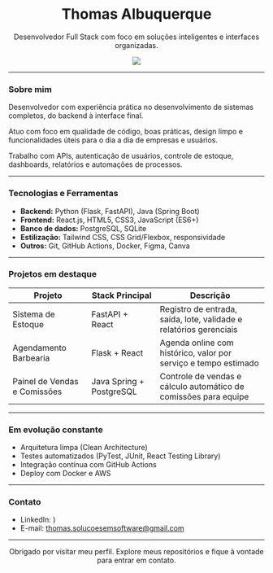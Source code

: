<h1 align="center">Thomas Albuquerque</h1>
<p align="center">
  Desenvolvedor Full Stack com foco em soluções inteligentes e interfaces organizadas.
</p>

<div align="center">
  <img src="https://skillicons.dev/icons?i=python,fastapi,flask,java,spring,react,html,css,js,postgres,docker,git" />
</div>

---

### Sobre mim

Desenvolvedor com experiência prática no desenvolvimento de sistemas completos, do backend à interface final.

Atuo com foco em qualidade de código, boas práticas, design limpo e funcionalidades úteis para o dia a dia de empresas e usuários.

Trabalho com APIs, autenticação de usuários, controle de estoque, dashboards, relatórios e automações de processos.

---

### Tecnologias e Ferramentas

- **Backend:** Python (Flask, FastAPI), Java (Spring Boot)
- **Frontend:** React.js, HTML5, CSS3, JavaScript (ES6+)
- **Banco de dados:** PostgreSQL, SQLite
- **Estilização:** Tailwind CSS, CSS Grid/Flexbox, responsividade
- **Outros:** Git, GitHub Actions, Docker, Figma, Canva

---

### Projetos em destaque

| Projeto                          | Stack Principal             | Descrição                                                                 |
|----------------------------------|-----------------------------|---------------------------------------------------------------------------|
| Sistema de Estoque              | FastAPI + React             | Registro de entrada, saída, lote, validade e relatórios gerenciais        |
| Agendamento Barbearia           | Flask + React               | Agenda online com histórico, valor por serviço e tempo estimado           |
| Painel de Vendas e Comissões    | Java Spring + PostgreSQL    | Controle de vendas e cálculo automático de comissões para equipe          |

---

### Em evolução constante

- Arquitetura limpa (Clean Architecture)
- Testes automatizados (PyTest, JUnit, React Testing Library)
- Integração contínua com GitHub Actions
- Deploy com Docker e AWS

---

### Contato

- LinkedIn: [](https://www.linkedin.com/in/thomas-albuquerque-41139519a/))
- E-mail: thomas.solucoesemsoftware@gmail.com

---

<p align="center">
  Obrigado por visitar meu perfil. Explore meus repositórios e fique à vontade para entrar em contato.
</p>

